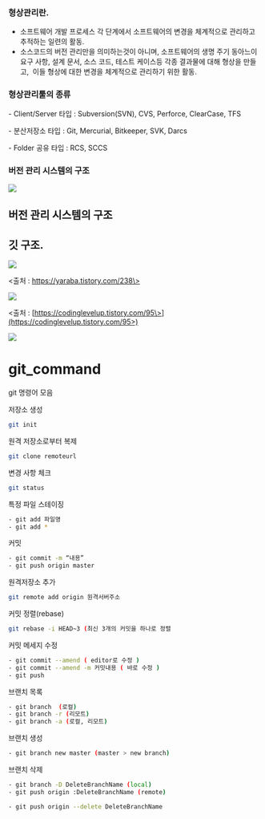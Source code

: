 ### 형상관리란.

*   소프트웨어 개발 프로세스 각 단계에서 소프트웨어의 변경을 체계적으로 관리하고 추적하는 일련의 활동.
*   소스코드의 버전 관리만을 의미하는것이 아니며, 소프트웨어의 생명 주기 동아느이 요구 사항, 설계 문서, 소스 코드, 테스트 케이스등 각종 결과물에 대해 형상을 만들고,  이들 형상에 대한 변경을 체계적으로 관리하기 위한 활동.

### **형상관리툴의 종류**

\- Client/Server 타입 : Subversion(SVN), CVS, Perforce, ClearCase, TFS

\- 분산저장소 타입 : Git, Mercurial, Bitkeeper, SVK, Darcs

\- Folder 공유 타입 : RCS, SCCS

### 버전 관리 시스템의 구조

![](https://blog.kakaocdn.net/dn/bTbYek/btqzPm3giSA/Pj90lPPwylblPXHPLNzXq0/img.png)

## 버전 관리 시스템의 구조

## 깃 구조.

![](https://t1.daumcdn.net/cfile/tistory/232F313D55D5CA2510)

\<출처 : https://yaraba.tistory.com/238\>

![](https://blog.kakaocdn.net/dn/er2m4G/btqRL4bTrua/KMCEH56rYmkIC3uS5y0ixK/img.png)

\<출처 : [https://codinglevelup.tistory.com/95\>](https://codinglevelup.tistory.com/95>)

![](https://user-images.githubusercontent.com/31919227/147042985-86735f66-b7a5-41e3-aa45-833503af60fb.png)


# git_command

git 명령어 모음

저장소 생성
```bash
git init
```

원격 저장소로부터 복제
```bash
git clone remoteurl
```

변경 사항 체크
```bash
git status
```

특정 파일 스테이징
```bash
- git add 파일명
- git add * 
```

커밋
```bash
- git commit -m “내용” 
- git push origin master 
```

원격저장소 추가
```bash
git remote add origin 원격서버주소
```

커밋 정렬(rebase)
```bash
git rebase -i HEAD~3 (최신 3개의 커밋을 하나로 정렬
```

커밋 메세지 수정
```bash
- git commit --amend ( editor로 수정 ) 
- git commit --amend -m 커밋내용 ( 바로 수정 )
- git push
```

브랜치 목록
```bash
- git branch  (로컬)
- git branch -r (리모트)  
- git branch -a (로컬, 리모트)
```
브랜치 생성
```bash
- git branch new master (master > new branch)
```
브랜치 삭제
```bash
- git branch -D DeleteBranchName (local)
- git push origin :DeleteBranchName (remote)

- git push origin --delete DeleteBranchName
```
